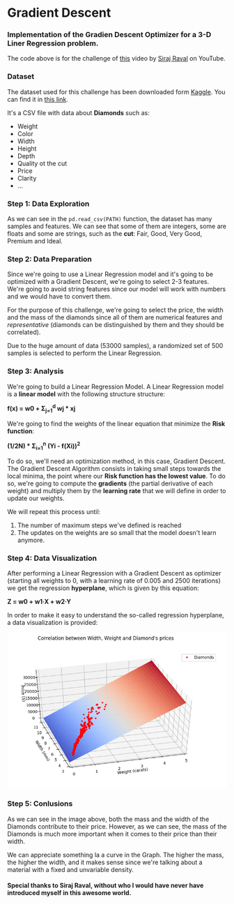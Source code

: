 # Gradient Descent
### Implementation of the Gradien Descent Optimizer for a 3-D Liner Regression problem.

The code above is for the challenge of [this](https://www.youtube.com/watch?v=xRJCOz3AfYY&t=9s) video by [Siraj Raval](https://github.com/llSourcell) on YouTube.

### Dataset

The dataset used for this challenge has been downloaded form [Kaggle](https://www.kaggle.com). You can find it in [this link](https://www.kaggle.com/shivam2503/diamonds).

It's a CSV file with data about **Diamonds** such as:

* Weight
* Color
* Width
* Height
* Depth
* Quality ot the cut
* Price
* Clarity
* ...

### Step 1: Data Exploration

As we can see in the `pd.read_csv(PATH)` function, the dataset has many samples and features. We can see that some of them are integers, some are floats and some are strings, such as the **cut**: Fair, Good, Very Good, Premium and Ideal.

### Step 2: Data Preparation

Since we're going to use a Linear Regression model and it's going to be optimized with a Gradient Descent, we're going to select 2-3 features. We're going to avoid string features since our model will work with numbers and we would have to convert them.

For the purpose of this challenge, we're going to select the price, the width and the mass of the diamonds since all of them are numerical features and *representative* (diamonds can be distinguished by them and they should be correlated).

Due to the huge amount of data (53000 samples), a randomized set of 500 samples is selected to perform the Linear Regression.

### Step 3: Analysis

We're going to build a Linear Regression Model. A Linear Regression model is a **linear model** with the following structure structure: 

<b>f(x) = w0 + &Sigma;<sub>j=1</sub><sup>d</sup> wj * xj</b>

We're going to find the weights of the linear equation that minimize the **Risk function**:

<b>(1/2N) * &Sigma;<sub>i=1</sub><sup>n</sup> (Yi - f(Xi))<sup>2</sup></b>

To do so, we'll need an optimization method, in this case, Gradient Descent. The Gradient Descent Algorithm consists in taking small steps towards the local minima, the point where our **Risk function has the lowest value**. To do so, we're going to compute the **gradients** (the partial derivative of each weight) and multiply them by the **learning rate** that we will define in order to update our weights.

We will repeat this process until:
1. The number of maximum steps we've defined is reached
2. The updates on the weights are so small that the model doesn't learn anymore.


### Step 4: Data Visualization

After performing a Linear Regression with a Gradient Descent as optimizer (starting all weights to 0, with a learning rate of 0.005 and 2500 iterations) we get the regression **hyperplane**, which is given by this equation: 

**Z = w0 + w1·X + w2·Y**

In order to make it easy to understand the so-called regression hyperplane, a data visualization is provided:

<img src="dataviz.PNG">

### Step 5: Conlusions

As we can see in the image above, both the mass and the width of the Diamonds contribute to their price. However, as we can see, the mass of the Diamonds is much more important when it comes to their price than their width.

We can appreciate something la a curve in the Graph. The higher the mass, the higher the width, and it makes sense since we're talking about a material with a fixed and unvariable density.

#### Special thanks to Siraj Raval, without who I would have never have introduced myself in this awesome world.